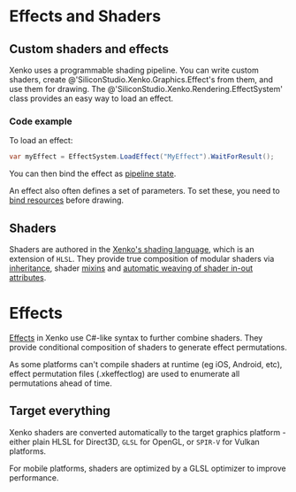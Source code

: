 # Effects and Shaders

## Custom shaders and effects

Xenko uses a programmable shading pipeline. You can write custom shaders, create @'SiliconStudio.Xenko.Graphics.Effect's from them, and use them for drawing. The @'SiliconStudio.Xenko.Rendering.EffectSystem' class provides an easy way to load an effect.

### Code example

To load an effect:

```cs
var myEffect = EffectSystem.LoadEffect("MyEffect").WaitForResult();
```

You can then bind the effect as [pipeline state](../low-level-api/pipeline-state.md).

An effect also often defines a set of parameters. To set these, you need to [bind resources](../low-level-api/resources.md) before drawing.

## Shaders

Shaders are authored in the [Xenko's shading language](shading-language/index.md), which is an extension of `HLSL`. They provide true composition of modular shaders via [inheritance](shading-language/classes-mixins-and-inheritance.md), shader [mixins](shading-language/composition.md) and [automatic weaving of shader in-out attributes](shading-language/automatic-shader-stage-input-output.md).

# Effects

[Effects](effect-language.md) in Xenko use C#-like syntax to further combine shaders. They provide conditional composition of shaders to generate effect permutations.

As some platforms can't compile shaders at runtime (eg iOS, Android, etc), effect permutation files (.xkeffectlog) are used to enumerate all permutations ahead of time.

## Target everything

Xenko shaders are converted automatically to the target graphics platform - either plain HLSL for Direct3D, `GLSL` for OpenGL, or `SPIR-V` for Vulkan platforms.

For mobile platforms, shaders are optimized by a GLSL optimizer to improve performance.